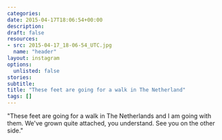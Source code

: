 ```yaml
---
categories:
date: 2015-04-17T18:06:54+00:00
description:
draft: false
resources:
- src: 2015-04-17_18-06-54_UTC.jpg
  name: "header"
layout: instagram
options:
  unlisted: false
stories:
subtitle:
title: "These feet are going for a walk in The Netherland"
tags: []
---
```


"These feet are going for a walk in The Netherlands and I am going with them. We've grown quite attached, you understand. See you on the other side."

